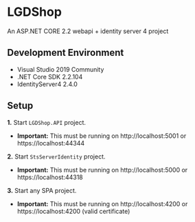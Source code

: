 # LGDShop
An ASP.NET CORE 2.2 webapi + identity server 4 project

## Development Environment
- Visual Studio 2019 Community
- .NET Core SDK 2.2.104 
- IdentityServer4 2.4.0

## Setup

**1.** Start `LGDShop.API` project.
  - **Important:** This must be running on http://localhost:5001 or https://localhost:44344

**2.** Start `StsServerIdentity` project.
  - **Important:** This must be running on http://localhost:5000 or https://localhost:44318

**3.** Start any SPA project.
  - **Important:** This must be running on http://localhost:4200 or https://localhost:4200 (valid certificate)


